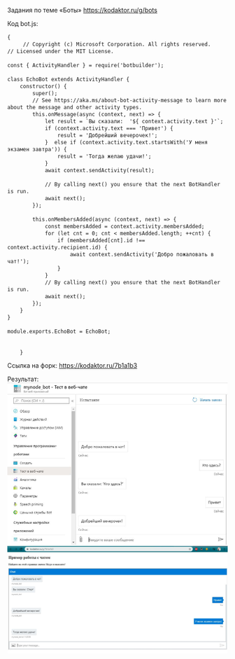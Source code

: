 Задания по теме «Боты»
<https://kodaktor.ru/g/bots>


Код bot.js:
<pre><code>{
     // Copyright (c) Microsoft Corporation. All rights reserved.
// Licensed under the MIT License.

const { ActivityHandler } = require('botbuilder');

class EchoBot extends ActivityHandler {
    constructor() {
        super();
        // See https://aka.ms/about-bot-activity-message to learn more about the message and other activity types.
        this.onMessage(async (context, next) => {
            let result = `Вы сказали:  '${ context.activity.text }'`;
            if (context.activity.text === 'Привет') {
                result = 'Добрейший вечерочек!';
            }  else if (context.activity.text.startsWith('У меня экзамен завтра')) {
                result = 'Тогда желаю удачи!';
            }
            await context.sendActivity(result);

            // By calling next() you ensure that the next BotHandler is run.
            await next();
        });

        this.onMembersAdded(async (context, next) => {
            const membersAdded = context.activity.membersAdded;
            for (let cnt = 0; cnt < membersAdded.length; ++cnt) {
                if (membersAdded[cnt].id !== context.activity.recipient.id) {
                    await context.sendActivity('Добро пожаловать в чат!');
                }
            }
            // By calling next() you ensure that the next BotHandler is run.
            await next();
        });
    }
}

module.exports.EchoBot = EchoBot;


    }</code></pre>

Ссылка на форк: <https://kodaktor.ru/7b1a1b3>

Результат: 
![Test](https://github.com/AllerGyn/WebSolutionsLabs2/blob/master/Images/Mynode_bot_test.JPG)
![Kodaktor](https://github.com/AllerGyn/WebSolutionsLabs2/blob/master/Images/Mynode_bot_kodaktor.JPG)
